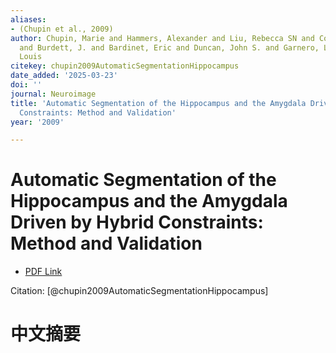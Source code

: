 ```yaml
---
aliases:
- (Chupin et al., 2009)
author: Chupin, Marie and Hammers, Alexander and Liu, Rebecca SN and Colliot, Olivier
  and Burdett, J. and Bardinet, Eric and Duncan, John S. and Garnero, Line and Lemieux,
  Louis
citekey: chupin2009AutomaticSegmentationHippocampus
date_added: '2025-03-23'
doi: ''
journal: Neuroimage
title: 'Automatic Segmentation of the Hippocampus and the Amygdala Driven by Hybrid
  Constraints: Method and Validation'
year: '2009'

---
```

# Automatic Segmentation of the Hippocampus and the Amygdala Driven by Hybrid Constraints: Method and Validation
- [PDF Link](zotero://open-pdf/library/items/EZ3ACY4H)

Citation: [@chupin2009AutomaticSegmentationHippocampus]

# 中文摘要
